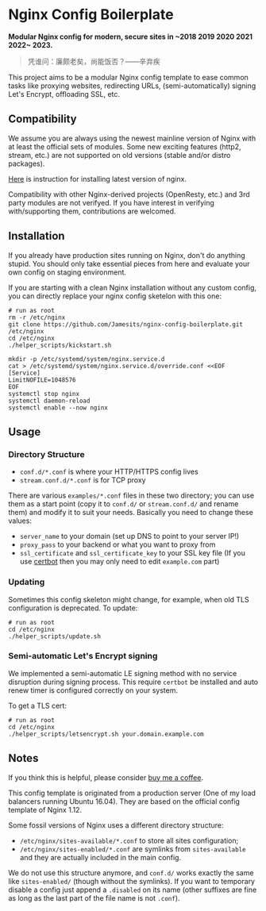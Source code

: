 # Nginx Config Boilerplate

**Modular Nginx config for modern, secure sites in ~2018 2019 2020 2021 2022~ 2023.**

> 凭谁问：廉颇老矣，尚能饭否？——辛弃疾

This project aims to be a modular Nginx config template to ease common tasks like proxying websites, redirecting URLs, (semi-automatically) signing Let's Encrypt, offloading SSL, etc.

## Compatibility

We assume you are always using the newest mainline version of Nginx with at least the official sets of modules. Some new exciting features (http2, stream, etc.) are not supported on old versions (stable and/or distro packages). 

[Here](https://nginx.org/en/linux_packages.html) is instruction for installing latest version of nginx. 

Compatibility with other Nginx-derived projects (OpenResty, etc.) and 3rd party modules are not verifyed. If you have interest in verifying with/supporting them, contributions are welcomed.

## Installation

If you already have production sites running on Nginx, don't do anything stupid. You should only take essential pieces from here and evaluate your own config on staging environment.

If you are starting with a clean Nginx installation without any custom config, you can directly replace your nginx config sketelon with this one:

```shell
# run as root
rm -r /etc/nginx
git clone https://github.com/Jamesits/nginx-config-boilerplate.git /etc/nginx
cd /etc/nginx
./helper_scripts/kickstart.sh

mkdir -p /etc/systemd/system/nginx.service.d
cat > /etc/systemd/system/nginx.service.d/override.conf <<EOF
[Service]
LimitNOFILE=1048576
EOF
systemctl stop nginx
systemctl daemon-reload
systemctl enable --now nginx
```

## Usage

### Directory Structure

 * `conf.d/*.conf` is where your HTTP/HTTPS config lives
 * `stream.conf.d/*.conf` is for TCP proxy

There are various `examples/*.conf` files in these two directory; you can use them as a start point (copy it to `conf.d/` or `stream.conf.d/` and rename them) and modify it to suit your needs. Basically you need to change these values:

 * `server_name` to your domain (set up DNS to point to your server IP!)
 * `proxy_pass` to your backend or what you want to proxy from
 * `ssl_certificate` and `ssl_certificate_key` to your SSL key file (If you use [certbot](https://certbot.eff.org/) then you may only need to edit `example.com` part)

### Updating

Sometimes this config skeleton might change, for example, when old TLS configuration is deprecated. To update:

```shell
# run as root
cd /etc/nginx
./helper_scripts/update.sh
```

### Semi-automatic Let's Encrypt signing

We implemented a semi-automatic LE signing method with no service disruption during signing process. This require `certbot` be installed and auto renew timer is configured correctly on your system.

To get a TLS cert:

```shell
# run as root
cd /etc/nginx
./helper_scripts/letsencrypt.sh your.domain.example.com
```

## Notes

If you think this is helpful, please consider [buy me a coffee](https://www.buymeacoffee.com/Jamesits).

This config template is originated from a production server (One of my load balancers running Ubuntu 16.04). They are based on the official config template of Nginx 1.12.

Some fossil versions of Nginx uses a different directory structure:

 * `/etc/nginx/sites-available/*.conf` to store all sites configuration;
 * `/etc/nginx/sites-enabled/*.conf` are symlinks from `sites-available` and they are actually included in the main config.

We do not use this structure anymore, and `conf.d/` works exactly the same like `sites-enabled/` (though without the symlinks). If you want to temporary disable a config just append a `.disabled` on its name (other suffixes are fine as long as the last part of the file name is not `.conf`).
